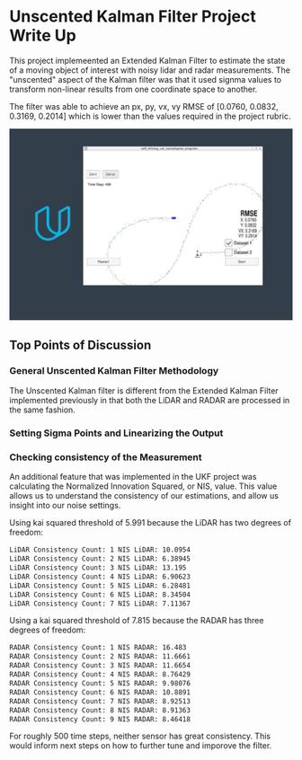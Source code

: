 # Unscented Kalman Filter Project Write Up

This project implemeented an Extended Kalman Filter to estimate the state of a moving object of interest with noisy lidar and radar measurements. The "unscented" aspect of the Kalman filter was that it used signma values to transform non-linear results from one coordinate space to another.

The filter was able to achieve an px, py, vx, vy RMSE of [0.0760, 0.0832, 0.3169, 0.2014] which is lower than the values required in the project rubric. 

![alt text](UKF_out.png "Sample Output from Dataset 1 Run with UKF Implementation")


## Top Points of Discussion

### General Unscented Kalman Filter Methodology

The Unscented Kalman filter is different from the Extended Kalman Filter implemented previously in that both the LiDAR and RADAR are processed in the same fashion.

### Setting Sigma Points and Linearizing the Output

### Checking consistency of the Measurement

An additional feature that was implemented in the UKF project was calculating the Normalized Innovation Squared, or NIS, value. This value allows us to understand the consistency of our estimations, and allow us insight into our noise settings.

Using kai squared threshold of 5.991 because the LiDAR has two degrees of freedom:
```
LiDAR Consistency Count: 1 NIS LiDAR: 10.0954
LiDAR Consistency Count: 2 NIS LiDAR: 6.38945
LiDAR Consistency Count: 3 NIS LiDAR: 13.195
LiDAR Consistency Count: 4 NIS LiDAR: 6.90623
LiDAR Consistency Count: 5 NIS LiDAR: 6.28481
LiDAR Consistency Count: 6 NIS LiDAR: 8.34504
LiDAR Consistency Count: 7 NIS LiDAR: 7.11367
```

Using a kai squared threshold of 7.815 because the RADAR has three degrees of freedom:

```
RADAR Consistency Count: 1 NIS RADAR: 16.483
RADAR Consistency Count: 2 NIS RADAR: 11.6661
RADAR Consistency Count: 3 NIS RADAR: 11.6654
RADAR Consistency Count: 4 NIS RADAR: 8.76429
RADAR Consistency Count: 5 NIS RADAR: 9.98076
RADAR Consistency Count: 6 NIS RADAR: 10.8891
RADAR Consistency Count: 7 NIS RADAR: 8.92513
RADAR Consistency Count: 8 NIS RADAR: 8.91363
RADAR Consistency Count: 9 NIS RADAR: 8.46418
```

For roughly 500 time steps, neither sensor has great consistency. This would inform next steps on how to further tune and imporove the filter.